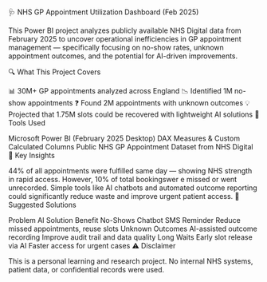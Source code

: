 🩺 NHS GP Appointment Utilization Dashboard (Feb 2025)

This Power BI project analyzes publicly available NHS Digital data from February 2025 to uncover operational inefficiencies in GP appointment management — specifically focusing on no-show rates, unknown appointment outcomes, and the potential for AI-driven improvements.

🔍 What This Project Covers

📊 30M+ GP appointments analyzed across England
📉 Identified 1M no-show appointments
❓ Found 2M appointments with unknown outcomes
💡 Projected that 1.75M slots could be recovered with lightweight AI solutions
🔧 Tools Used

Microsoft Power BI (February 2025 Desktop)
DAX Measures & Custom Calculated Columns
Public NHS GP Appointment Dataset from NHS Digital
🧠 Key Insights

44% of all appointments were fulfilled same day — showing NHS strength in rapid access.
However, 10% of total bookingswer e missed or went unrecorded.
Simple tools like AI chatbots and automated outcome reporting could significantly reduce waste and improve urgent patient access.
🚀 Suggested Solutions

Problem	AI Solution	Benefit
No-Shows	Chatbot SMS Reminder	Reduce missed appointments, reuse slots
Unknown Outcomes	AI-assisted outcome recording	Improve audit trail and data quality
Long Waits	Early slot release via AI	Faster access for urgent cases
⚠️ Disclaimer

This is a personal learning and research project.
No internal NHS systems, patient data, or confidential records were used.
